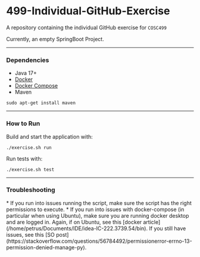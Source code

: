 # 499-Individual-GitHub-Exercise
A repository containing the individual GitHub exercise for `COSC499`

Currently, an empty SpringBoot Project.

---
<h3>Dependencies</h3>

* Java 17+
* [Docker](https://docs.docker.com/engine/install/)
* [Docker Compose](https://www.digitalocean.com/community/tutorials/how-to-install-and-use-docker-compose-on-ubuntu-20-04)
* Maven
```
sudo apt-get install maven
```
---
<h3>How to Run</h3>

Build and start the application with:
```
./exercise.sh run
```

Run tests with:
```
./exercise.sh test
```
---
<h3>Troubleshooting</h3>
* If you run into issues running the script, make sure the script has the right permissions to execute.
* If you run into issues with docker-compose (in particular when using Ubuntu), make sure you are running docker desktop 
and are logged in. Again, if on Ubuntu, see this [docker article](/home/petrus/Documents/IDE/idea-IC-222.3739.54/bin).
If you still have issues, see this [SO post](https://stackoverflow.com/questions/56784492/permissionerror-errno-13-permission-denied-manage-py).